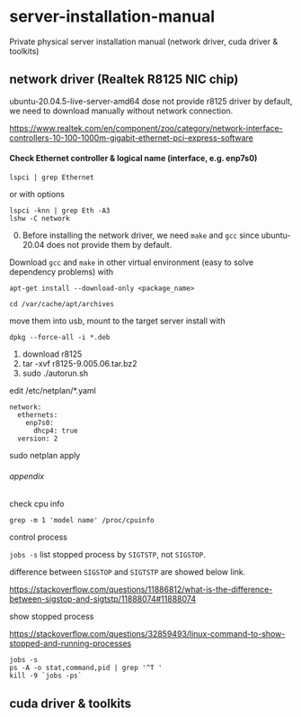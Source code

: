 # server-installation-manual
Private physical server installation manual (network driver, cuda driver &amp; toolkits)

## network driver (Realtek R8125 NIC chip)
ubuntu-20.04.5-live-server-amd64 dose not provide r8125 driver by default, we need to download manually without network connection.

<https://www.realtek.com/en/component/zoo/category/network-interface-controllers-10-100-1000m-gigabit-ethernet-pci-express-software>

#### Check Ethernet controller & logical name (interface, e.g. enp7s0)

```
lspci | grep Ethernet
```
or with options
```
lspci -knn | grep Eth -A3
lshw -C network
```

0. Before installing the network driver, we need `make` and `gcc` since ubuntu-20.04 does not provide them by default.

Download `gcc` and `make` in other virtual environment (easy to solve dependency problems) with 

    apt-get install --download-only <package_name>

    cd /var/cache/apt/archives

move them into usb, mount to the target server install with

    dpkg --force-all -i *.deb

1. download r8125
2. tar -xvf r8125-9.005.06.tar.bz2
3. sudo ./autorun.sh

edit /etc/netplan/*.yaml

```
network:
  ethernets:
    enp7s0:
      dhcp4: true
  version: 2
```

sudo netplan apply


###### appendix
check cpu info

    grep -m 1 'model name' /proc/cpuinfo

control process

`jobs -s` list stopped process by `SIGTSTP`, not `SIGSTOP`.

difference between `SIGSTOP` and `SIGTSTP` are showed below link.

<https://stackoverflow.com/questions/11886812/what-is-the-difference-between-sigstop-and-sigtstp/11888074#11888074>

show stopped process

<https://stackoverflow.com/questions/32859493/linux-command-to-show-stopped-and-running-processes>

```
jobs -s
ps -A -o stat,command,pid | grep '^T '
kill -9 `jobs -ps`
```

## cuda driver & toolkits
